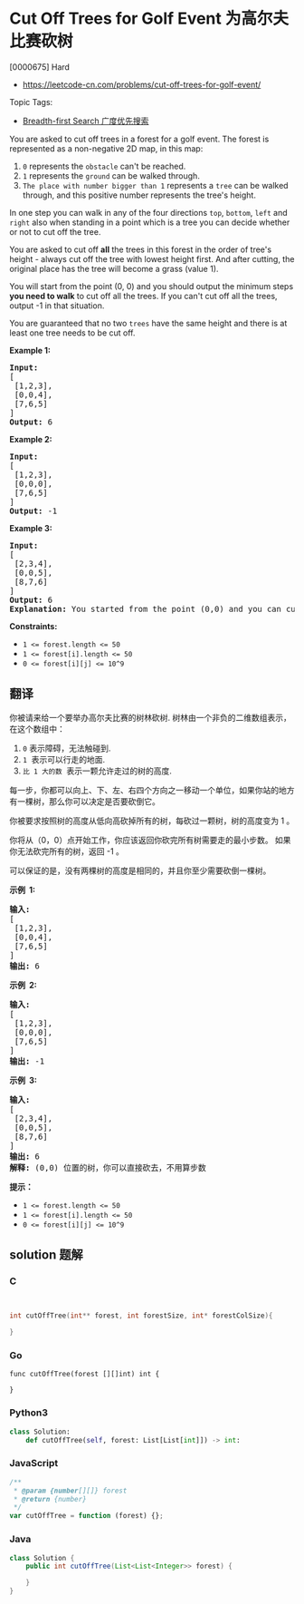# Cut Off Trees for Golf Event 为高尔夫比赛砍树

[0000675] Hard

- https://leetcode-cn.com/problems/cut-off-trees-for-golf-event/

Topic Tags:

- [Breadth-first Search 广度优先搜索](https://leetcode-cn.com/tag/breadth-first-search/)

You are asked to cut off trees in a forest for a golf event. The forest is represented as a non-negative 2D map, in this map:

1.  `0` represents the `obstacle` can't be reached.
2.  `1` represents the `ground` can be walked through.
3.  `The place with number bigger than 1` represents a `tree` can be walked through, and this positive number represents the tree's height.

In one step you can walk in any of the four directions `top`, `bottom`, `left` and `right` also when standing in a point which is a tree you can decide whether or not to cut off the tree.

You are asked to cut off **all** the trees in this forest in the order of tree's height - always cut off the tree with lowest height first. And after cutting, the original place has the tree will become a grass (value 1).

You will start from the point (0, 0) and you should output the minimum steps **you need to walk** to cut off all the trees. If you can't cut off all the trees, output -1 in that situation.

You are guaranteed that no two `trees` have the same height and there is at least one tree needs to be cut off.

**Example 1:**

<pre><b>Input:</b> 
[
 [1,2,3],
 [0,0,4],
 [7,6,5]
]
<b>Output:</b> 6
</pre>

**Example 2:**

<pre><b>Input:</b> 
[
 [1,2,3],
 [0,0,0],
 [7,6,5]
]
<b>Output:</b> -1
</pre>

**Example 3:**

<pre><b>Input:</b> 
[
 [2,3,4],
 [0,0,5],
 [8,7,6]
]
<b>Output:</b> 6
<b>Explanation:</b> You started from the point (0,0) and you can cut off the tree in (0,0) directly without walking.
</pre>

**Constraints:**

- `1 <= forest.length <= 50`
- `1 <= forest[i].length <= 50`
- `0 <= forest[i][j] <= 10^9`

## 翻译

你被请来给一个要举办高尔夫比赛的树林砍树. 树林由一个非负的二维数组表示， 在这个数组中：

1.  `0` 表示障碍，无法触碰到.
2.  `1`  表示可以行走的地面.
3.  `比 1 大的数`  表示一颗允许走过的树的高度.

每一步，你都可以向上、下、左、右四个方向之一移动一个单位，如果你站的地方有一棵树，那么你可以决定是否要砍倒它。

你被要求按照树的高度从低向高砍掉所有的树，每砍过一颗树，树的高度变为 1 。

你将从（0，0）点开始工作，你应该返回你砍完所有树需要走的最小步数。 如果你无法砍完所有的树，返回 -1 。

可以保证的是，没有两棵树的高度是相同的，并且你至少需要砍倒一棵树。

**示例  1:**

<pre><strong>输入:</strong> 
[
 [1,2,3],
 [0,0,4],
 [7,6,5]
]
<strong>输出:</strong> 6
</pre>

**示例  2:**

<pre><strong>输入:</strong> 
[
 [1,2,3],
 [0,0,0],
 [7,6,5]
]
<strong>输出:</strong> -1
</pre>

**示例  3:**

<pre><strong>输入:</strong> 
[
 [2,3,4],
 [0,0,5],
 [8,7,6]
]
<strong>输出:</strong> 6
<strong>解释:</strong> (0,0) 位置的树，你可以直接砍去，不用算步数
</pre>

**提示：**

- `1 <= forest.length <= 50`
- `1 <= forest[i].length <= 50`
- `0 <= forest[i][j] <= 10^9`

## solution 题解

### C

```c


int cutOffTree(int** forest, int forestSize, int* forestColSize){

}


```

### Go

```golang
func cutOffTree(forest [][]int) int {

}
```

### Python3

```python
class Solution:
    def cutOffTree(self, forest: List[List[int]]) -> int:
```

### JavaScript

```javascript
/**
 * @param {number[][]} forest
 * @return {number}
 */
var cutOffTree = function (forest) {};
```

### Java

```java
class Solution {
    public int cutOffTree(List<List<Integer>> forest) {

    }
}
```
